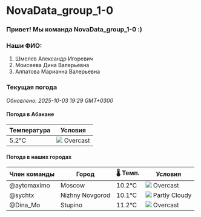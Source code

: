 # NovaData_group_1-0
### Привет! Мы команда NovaData_group_1-0 :)

### Наши ФИО:
1. Шмелев Александр Игоревич
2. Моисеева Дина Валерьевна
3. Алпатова Марианна Валерьевна

### Текущая погода
<!-- WEATHER:START -->
_Обновлено: 2025-10-03 19:29 GMT+0300_

#### Погода в Абакане

| Температура | Условия |
|-------------|----------|
| 5.2°C     | ![](https://cdn.weatherapi.com/weather/64x64/night/122.png) Overcast |

#### Погода в наших городах

| Член команды  | Город               | 🌡️ Темп.  | Условия          |
|---------------|---------------------|-----------|--------------------|
| @aytomaximo    | Moscow              |   10.2°C | ![](https://cdn.weatherapi.com/weather/64x64/night/122.png) Overcast     |
| @sychtx        | Nizhny Novgorod     |   10.1°C | ![](https://cdn.weatherapi.com/weather/64x64/night/116.png) Partly Cloudy |
| @Dina_Mo       | Stupino             |   11.2°C | ![](https://cdn.weatherapi.com/weather/64x64/night/122.png) Overcast     |

<!-- WEATHER:END -->
